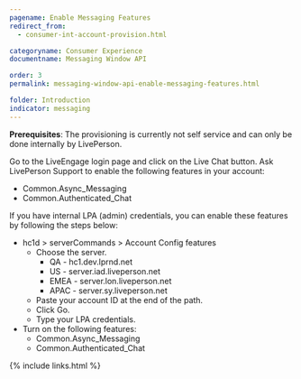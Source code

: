 ```yaml
---
pagename: Enable Messaging Features
redirect_from:
  - consumer-int-account-provision.html

categoryname: Consumer Experience
documentname: Messaging Window API

order: 3
permalink: messaging-window-api-enable-messaging-features.html

folder: Introduction
indicator: messaging
---
```


**Prerequisites**: The provisioning is currently not self service and can only be done internally by LivePerson.

Go to the LiveEngage login page and click on the Live Chat button. Ask LivePerson Support to enable the following features in your account:

  * Common.Async_Messaging
  * Common.Authenticated_Chat

If you have internal LPA (admin) credentials, you can enable these features by following the steps below:

* hc1d > serverCommands > Account Config features
  * Choose the server.
      + QA - hc1.dev.lprnd.net
      + US - server.iad.liveperson.net
      + EMEA - server.lon.liveperson.net
      + APAC - server.sy.liveperson.net
  * Paste your account ID at the end of the path.
  * Click Go.
  * Type your LPA credentials.
* Turn on the following features:
  * Common.Async_Messaging
  * Common.Authenticated_Chat


{% include links.html %}

